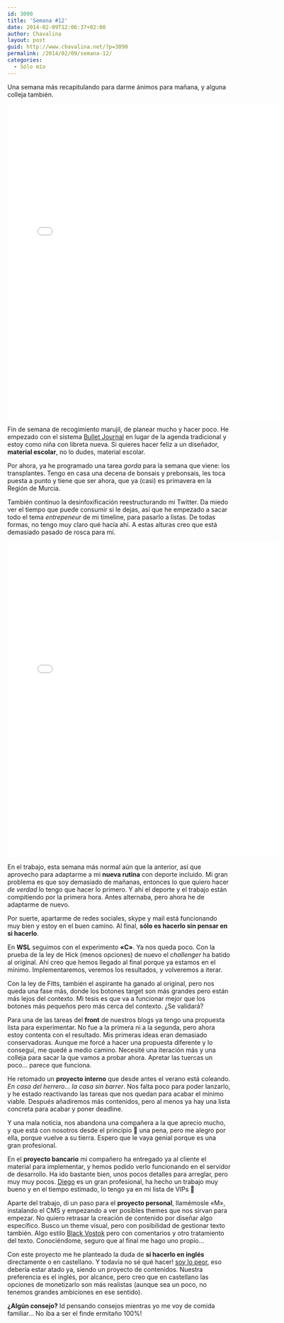 ```yaml
---
id: 3090
title: 'Semana #12'
date: 2014-02-09T12:06:37+02:00
author: Chavalina
layout: post
guid: http://www.chavalina.net/?p=3090
permalink: /2014/02/09/semana-12/
categories:
  - Sólo mío
---
```

Una semana más recapitulando para darme ánimos para mañana, y alguna colleja también.

<iframe src="//instagram.com/p/kDXjz_Nsls/embed/" width="612" height="710" frameborder="0" scrolling="no" allowtransparency="true"></iframe>

Fin de semana de recogimiento marujil, de planear mucho y hacer poco. He empezado con el sistema [Bullet Journal](http://bulletjournal.com/) en lugar de la agenda tradicional y estoy como niña con libreta nueva. Si quieres hacer feliz a un diseñador, **material escolar**, no lo dudes, material escolar.

Por ahora, ya he programado una tarea _gorda_ para la semana que viene: los transplantes. Tengo en casa una decena de bonsais y prebonsais, les toca puesta a punto y tiene que ser ahora, que ya (casi) es primavera en la Región de Murcia.

También continuo la desinfoxificación reestructurando mi Twitter. Da miedo ver el tiempo que puede consumir si le dejas, así que he empezado a sacar todo el tema _entrepeneur_ de mi timeline, para pasarlo a listas. De todas formas, no tengo muy claro qué hacía ahí. A estas alturas creo que está demasiado pasado de rosca para mí.

<iframe src="//instagram.com/p/kDESektsoD/embed/" width="612" height="710" frameborder="0" scrolling="no" allowtransparency="true"></iframe>

En el trabajo, esta semana más normal aún que la anterior, así que aprovecho para adaptarme a mi **nueva rutina** con deporte incluido. Mi gran problema es que soy demasiado de mañanas, entonces lo que quiero hacer _de verdad_ lo tengo que hacer lo primero. Y ahí el deporte y el trabajo están compitiendo por la primera hora. Antes alternaba, pero ahora he de adaptarme de nuevo.

Por suerte, apartarme de redes sociales, skype y mail está funcionando muy bien y estoy en el buen camino. Al final, **sólo es hacerlo sin pensar en si hacerlo**.

En **WSL** seguimos con el experimento **«C»**. Ya nos queda poco. Con la prueba de la ley de Hick (menos opciones) de nuevo el <em lang="en">challenger</em> ha batido al original. Ahí creo que hemos llegado al final porque ya estamos en el mínimo. Implementaremos, veremos los resultados, y volveremos a iterar.

Con la ley de Fitts, también el aspirante ha ganado al original, pero nos queda una fase más, donde los botones target son más grandes pero están más lejos del contexto. Mi tesis es que va a funcionar mejor que los botones más pequeños pero más cerca del contexto. ¿Se validará?

Para una de las tareas del **front** de nuestros blogs ya tengo una propuesta lista para experimentar. No fue a la primera ni a la segunda, pero ahora estoy contenta con el resultado. Mis primeras ideas eran demasiado conservadoras. Aunque me forcé a hacer una propuesta diferente y lo conseguí, me quedé a medio camino. Necesité una iteración más y una colleja para sacar la que vamos a probar ahora. Apretar las tuercas un poco&#8230; parece que funciona.

He retomado un **proyecto interno** que desde antes el verano está coleando. _En casa del herrero&#8230; la casa sin barrer_. Nos falta poco para poder lanzarlo, y he estado reactivando las tareas que nos quedan para acabar el mínimo viable. Después añadiremos más contenidos, pero al menos ya hay una lista concreta para acabar y poner deadline.

Y una mala noticia, nos abandona una compañera a la que aprecio mucho, y que está con nosotros desde el principio 🙁 una pena, pero me alegro por ella, porque vuelve a su tierra. Espero que le vaya genial porque es una gran profesional.

En el **proyecto bancario** mi compañero ha entregado ya al cliente el material para implementar, y hemos podido verlo funcionando en el servidor de desarrollo. Ha ido bastante bien, unos pocos detalles para arreglar, pero muy muy pocos. [Diego](http://diegosantamarta.com/) es un gran profesional, ha hecho un trabajo muy bueno y en el tiempo estimado, lo tengo ya en mi lista de VIPs 🙂

Aparte del trabajo, di un paso para el **proyecto personal**, llamémosle «M», instalando el CMS y empezando a ver posibles themes que nos sirvan para empezar. No quiero retrasar la creación de contenido por diseñar algo específico. Busco un theme visual, pero con posibilidad de gestionar texto también. Algo estilo [Black Vostok](http://www.blackvostok.com/test/) pero con comentarios y otro tratamiento del texto. Conociéndome, seguro que al final me hago uno propio&#8230;

Con este proyecto me he planteado la duda de **si hacerlo en inglés** directamente o en castellano. Y todavía no sé qué hacer! [soy lo peor](http://www.youtube.com/watch?v=xdp2MX77I1o), eso debería estar atado ya, siendo un proyecto de contenidos. Nuestra preferencia es el inglés, por alcance, pero creo que en castellano las opciones de monetizarlo son más realistas (aunque sea un poco, no tenemos grandes ambiciones en ese sentido).

**¿Algún consejo?** Id pensando consejos mientras yo me voy de comida familiar&#8230; No iba a ser el finde ermitaño 100%!